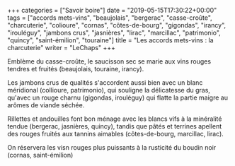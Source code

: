 +++
categories = ["Savoir boire"]
date = "2019-05-15T17:30:22+00:00"
tags = ["accords mets-vins", "beaujolais", "bergerac", "casse-croûte", "charcuterie", "colioure", "cornas", "côtes-de-bourg", "gigondas", "irancy", "irouléguy", "jambons crus", "jasnières", "lirac", "marcillac", "patrimonio", "quincy", "saint-émilion", "touraine"] 
title = "Les accords mets-vins : la charcuterie"
writer = "LeChaps"
+++

Emblème du casse-croûte, le saucisson sec se marie aux vins rouges tendres et fruités (beaujolais, touraine, irancy).  

Les jambons crus de qualités s'accordent aussi bien avec un blanc méridional (collioure, patrimonio), qui souligne la délicatesse du gras, qu'avec un rouge charnu (gigondas, irouléguy) qui flatte la partie maigre au arômes de viande séchée.  

Rillettes et andouilles font bon ménage avec les blancs vifs à la minéralité tendue (bergerac, jasnières, quincy), tandis que pâtés et terrines apellent des rouges fruités aux tannins aimables (côtes-de-bourg, marcillac, lirac).  

On réservera les visn rouges plus puissants à la rusticité du boudin noir (cornas, saint-émilion)
